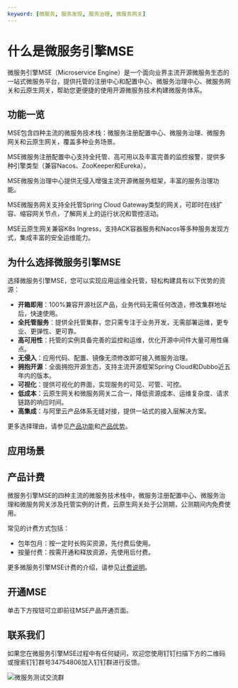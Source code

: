 ```yaml
---
keyword: [微服务, 服务发现, 服务治理, 微服务网关]
---
```


# 什么是微服务引擎MSE

微服务引擎MSE（Microservice Engine）是一个面向业界主流开源微服务生态的一站式微服务平台，提供托管的注册中心和配置中心、微服务治理中心、微服务网关和云原生网关，帮助您更便捷的使用开源微服务技术构建微服务体系。

## 功能一览

MSE包含四种主流的微服务技术栈：微服务注册配置中心、微服务治理、微服务网关和云原生网关，覆盖多种业务场景。



MSE微服务注册配置中心支持全托管、高可用以及丰富完善的监控报警，提供多种引擎类型（兼容Nacos、ZooKeeper和Eureka）。

MSE微服务治理中心提供无侵入增强主流开源微服务框架，丰富的服务治理功能。

MSE微服务网关支持全托管Spring Cloud Gateway类型的网关，可即时在线扩容、缩容网关节点，了解网关上的运行状况和管控活动。

MSE云原生网关兼容K8s Ingress，支持ACK容器服务和Nacos等多种服务发现方式，集成丰富的安全运维能力。

## 为什么选择微服务引擎MSE

选择微服务引擎MSE，您可以实现应用运维全托管，轻松构建具有以下优势的资源：

-   **开箱即用**：100%兼容开源社区产品，业务代码无需任何改造，修改集群地址后，快速使用。
-   **全托管服务**：提供全托管集群，您只需专注于业务开发，无需部署运维，更专业、更弹性、更可靠。
-   **高可用性**：托管的实例具备完善的监控和运维，优化开源中间件大量可用性痛点。
-   **无侵入**：应用代码、配置、镜像无须修改即可接入微服务治理。
-   **拥抱开源**：全面拥抱开源生态，支持主流开源框架Spring Cloud和Dubbo近五年内的版本。
-   **可视化**：提供可视化的界面，实现服务的可见、可管、可控。
-   **低成本**：云原生网关和微服务网关二合一，降低资源成本、运维复杂度、请求链路的响应时间。
-   **高集成**：与阿里云产品体系无缝对接，提供一站式的接入层解决方案。

更多选择理由，请参见[产品功能](/cn.zh-CN/产品简介/产品功能.md)和[产品优势](/cn.zh-CN/产品简介/产品优势.md)。

## 应用场景

## 产品计费

微服务引擎MSE的四种主流的微服务技术栈中，微服务注册配置中心、微服务治理和微服务网关涉及托管实例的计费，云原生网关处于公测期，公测期间内免费使用。

常见的计费方式包括：

-   包年包月：按一定时长购买资源，先付费后使用。
-   按量付费：按需开通和释放资源，先使用后付费。

更多微服务引擎MSE计费的介绍，请参见[计费说明](/cn.zh-CN/产品计费/计费说明.md)。

## 开通MSE

单击下方按钮可立即前往MSE产品开通页面。

## 联系我们

如果您在微服务引擎MSE过程中有任何疑问，欢迎您使用钉钉扫描下方的二维码或搜索钉钉群号34754806加入钉钉群进行反馈。

![微服务测试交流群](https://static-aliyun-doc.oss-accelerate.aliyuncs.com/assets/img/zh-CN/9780389061/p181621.png)

